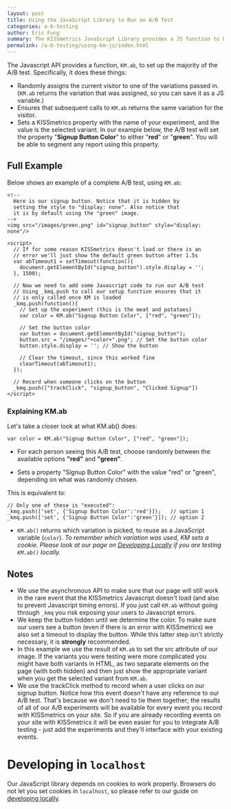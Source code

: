 ```yaml
---
layout: post
title: Using the JavaScript Library to Run an A/B Test
categories: a-b-testing
author: Eric Fung
summary: The KISSmetrics JavaScript Library provides a JS function to help you set up the A/B test. It does the three things every A/B test needs, all in one fell swoop. However, it requires you to edit some JavaScript on your site, though. Read here for some examples.
permalink: /a-b-testing/using-km-js/index.html
---
```

The Javascript API provides a function, `KM.ab`, to set up the majority of the A/B test. Specifically, it does these things:

* Randomly assigns the current visitor to one of the variations passed in. (`KM.ab` returns the variation that was assigned, so you can save it as a JS variable.)
* Ensures that subsequent calls to `KM.ab` returns the same variation for the visitor.
* Sets a KISSmetrics property with the name of your experiment, and the value is the selected variant. In our example below, the A/B test will set the property "**Signup Button Color**" to either "**red**" or "**green**". You will be able to segment any report using this property.

## Full Example

Below shows an example of a complete A/B test, using `KM.ab`:

    <!-- 
      Here is our signup button. Notice that it is hidden by
      setting the style to "display: none". Also notice that
      it is by default using the "green" image.
    -->
    <img src="/images/green.png" id="signup_button" style="display: none"/>

    <script>
      // If for some reason KISSmetrics doesn't load or there is an
      // error we'll just show the default green button after 1.5s
      var abTimeout1 = setTimeout(function(){
        document.getElementById("signup_button").style.display = '';
      }, 1500);
      
      // Now we need to add some Javascript code to run our A/B test
      // Using _kmq.push to call our setup function ensures that it 
      // is only called once KM is loaded
      _kmq.push(function(){
        // Set up the experiment (this is the meat and potatoes)
        var color = KM.ab("Signup Button Color", ["red", "green"]);

        // Set the button color
        var button = document.getElementById("signup_button");
        button.src = "/images/"+color+".png"; // Set the button color
        button.style.display = ''; // Show the button

        // Clear the timeout, since this worked fine
        clearTimeout(abTimeout1);
      });

      // Record when someone clicks on the button
      _kmq.push(["trackClick", "signup_button", "Clicked Signup"])
    </script>

### Explaining KM.ab

Let's take a closer look at what KM.ab() does:

    var color = KM.ab("Signup Button Color", ["red", "green"]);

* For each person seeing this A/B test, choose randomly between the available options **"red"** and **"green"**.

* Sets a property "Signup Button Color" with the value "red" or "green", depending on what was randomly chosen.

This is equivalent to:

    // Only one of these is "executed":
    _kmq.push(['set', {'Signup Button Color':'red'}]);   // option 1
    _kmq.push(['set', {'Signup Button Color':'green'}]); // option 2

* `KM.ab()` returns which variation is picked, to reuse as a JavaScript variable (`color`). *To remember which variation was used, KM sets a cookie. Please look at our page on [Developing Locally][local] if you are testing `KM.ab()` locally.*

## Notes    

* We use the asynchronous API to make sure that our page will still work in the rare event that the KISSmetrics Javascript doesn't load (and also to prevent Javascript timing errors). If you just call `KM.ab` without going through `_kmq` you risk exposing your users to Javascript errors.
* We keep the button hidden until we determine the color. To make sure our users see a button (even if there is an error with KISSmetrics) we also set a timeout to display the button. While this latter step isn't strictly necessary, it is **strongly** recommended.
* In this example we use the result of `KM.ab` to set the src attribute of our image. If the variants you were testing were more complicated you might have both variants in HTML, as two separate elements on the page (with both hidden) and then just show the appropriate variant when you get the selected variant from `KM.ab`.
* We use the trackClick method to record when a user clicks on our signup button. Notice how this event doesn't have any reference to our A/B test. That's because we don't need to tie them together; the results of all of our A/B experiments will be available for every event you record with KISSmetrics on your site. So if you are already recording events on your site with KISSmetrics it will be even easier for you to integrate A/B testing - just add the experiments and they'll interface with your existing events.

# Developing in `localhost`

Our JavaScript library depends on cookies to work properly. Browsers do not let you set cookies in `localhost`, so please refer to our guide on [developing locally][local].

[local]: /advanced/local-development